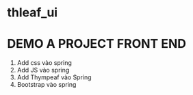 # thleaf_ui
# DEMO A PROJECT FRONT END

1. Add css vào spring
2. Add JS vào spring
3. Add Thympeaf vào Spring
4. Bootstrap vào spring